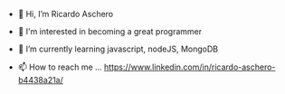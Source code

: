 - 👋 Hi, I’m Ricardo Aschero
- 👀 I'm interested in becoming a great programmer
- 🌱 I’m currently learning javascript, nodeJS, MongoDB

- 📫 How to reach me ... https://www.linkedin.com/in/ricardo-aschero-b4438a21a/

<!---
LicoAs/LicoAs is a ✨ special ✨ repository because its `README.md` (this file) appears on your GitHub profile.
You can click the Preview link to take a look at your changes.
--->
